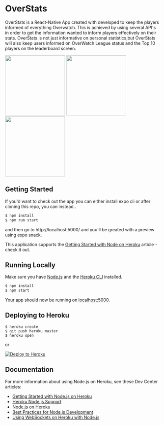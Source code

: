 # OverStats
OverStats is a React-Native App created with developed to keep the players informed of everything Overwatch. This is achieved by using several API's in order to get the information wanted to inform players effectively on their stats. OverStats is not just informative on personal statistics,but OverStats will also keep users informed on OverWatch League status and the Top 10 players on the leaderboard screen. 
<div>
<img src="https://searchcomponent.s3.us-east-2.amazonaws.com/searchpngs/IMG_1407.PNG" width="195">
<img src="https://searchcomponent.s3.us-east-2.amazonaws.com/searchpngs/IMG_1408.PNG" width="195">
<img src="https://searchcomponent.s3.us-east-2.amazonaws.com/searchpngs/IMG_1409.PNG" width="195">
</div>

## Getting Started

If you'd want to check out the app you can either install expo cli or after cloning this repo, you can instead.. 

```sh
$ npm install
$ npm run start
```
and then go to http://localhost:5000/ and you'll be greated with a preview using expo snack.

This application supports the [Getting Started with Node on Heroku](https://devcenter.heroku.com/articles/getting-started-with-nodejs) article - check it out.

## Running Locally

Make sure you have [Node.js](http://nodejs.org/) and the [Heroku CLI](https://cli.heroku.com/) installed.

```sh
$ npm install
$ npm start
```

Your app should now be running on [localhost:5000](http://localhost:5000/).

## Deploying to Heroku

```
$ heroku create
$ git push heroku master
$ heroku open
```
or

[![Deploy to Heroku](https://www.herokucdn.com/deploy/button.png)](https://heroku.com/deploy)

## Documentation

For more information about using Node.js on Heroku, see these Dev Center articles:

- [Getting Started with Node.js on Heroku](https://devcenter.heroku.com/articles/getting-started-with-nodejs)
- [Heroku Node.js Support](https://devcenter.heroku.com/articles/nodejs-support)
- [Node.js on Heroku](https://devcenter.heroku.com/categories/nodejs)
- [Best Practices for Node.js Development](https://devcenter.heroku.com/articles/node-best-practices)
- [Using WebSockets on Heroku with Node.js](https://devcenter.heroku.com/articles/node-websockets)
